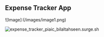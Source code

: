 ## Expense Tracker App

![Image]:(/images/image1.png)

![expense_tracker_piaic_bilaltahseen.surge.sh](http://expense_tracker_piaic_bilaltahseen.surge.sh)
